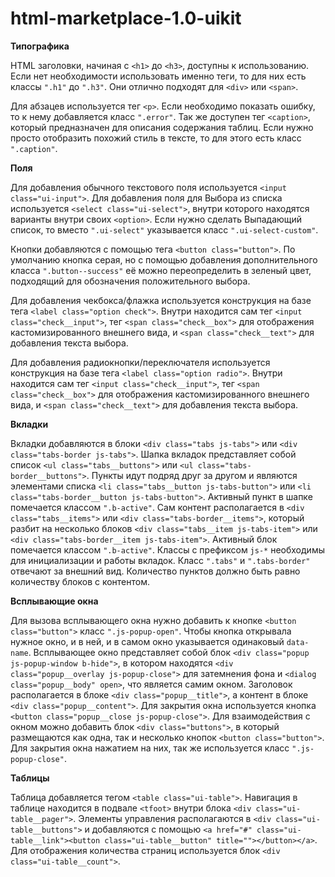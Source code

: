 # html-marketplace-1.0-uikit

**Типографика**

HTML заголовки, начиная с `<h1>` до `<h3>`, доступны к использованию. Если нет необходимости использовать именно
теги, то для них есть классы `".h1"` до `".h3"`. Они отлично подходят для `<div>` или `<span>`.

Для абзацев используется тег `<p>`. Если необходимо показать ошибку, то к нему добавляется класс `".error"`.
Так же доступен тег `<caption>`, который предназначен для описания содержания таблиц. 
Если нужно просто отобразить похожий стиль в тексте,
то для этого есть класс `".caption"`.

**Поля**

Для добавления обычного текстового поля используется `<input class="ui-input">`.
Для добавления поля для Выбора из списка используется `<select class="ui-select">`, внутри которого находятся варианты внутри своих `<option>`. Если нужно
сделать Выпадающий список, то вместо `".ui-select"` указывается класс `".ui-select-custom"`.

Кнопки добавляются с помощью тега `<button class="button">`. По умолчанию кнопка серая, но с помощью добавления дополнительного
класса `".button--success"` её можно переопределить в зеленый цвет, подходящий для обозначения положительного выбора.

Для добавления чекбокса/флажка используется конструкция на базе тега `<label class="option check">`. Внутри находится
сам тег `<input class="check__input">`, тег `<span class="check__box">` для отображения кастомизированного внешнего вида, и
`<span class="check__text">` для добавления текста выбора.

Для добавления радиокнопки/переключателя используется конструкция на базе тега `<label class="option radio">`. Внутри находится
сам тег `<input class="check__input">`, тег `<span class="check__box">` для отображения кастомизированного внешнего вида, и
`<span class="check__text">` для добавления текста выбора.

**Вкладки**

Вкладки добавляются в блоки `<div class="tabs js-tabs">` или `<div class="tabs-border js-tabs">`.
Шапка вкладок представляет собой список `<ul class="tabs__buttons">` или `<ul class="tabs-border__buttons">`.
Пункты идут подряд друг за другом и являются элементами списка `<li class="tabs__button js-tabs-button">` или
`<li class="tabs-border__button js-tabs-button">`. Активный пункт в шапке помечается классом `".b-active"`.
Сам контент располагается в `<div class="tabs__items">` или `<div class="tabs-border__items">`, который разбит на несколько блоков
`<div class="tabs__item js-tabs-item">` или `<div class="tabs-border__item js-tabs-item">`. Активный блок помечается классом `".b-active"`.
Классы с префиксом `js-*` необходимы для инициализации и работы вкладок. Класс `".tabs"` и `".tabs-border"` отвечают за внешний вид. Количество пунктов должно
быть равно количеству блоков с контентом.

**Всплывающие окна**

Для вызова всплывающего окна нужно добавить к кнопке `<button class="button">` класс `".js-popup-open"`. Чтобы кнопка открывала нужное окно, и в ней,
и в самом окно указывается одинаковый `data-name`.
Всплывающее окно представляет собой блок `<div class="popup js-popup-window b-hide">`, в котором находятся `<div class="popup__overlay js-popup-close">`
для затемнения фона и `<dialog class="popup__body" open>`, что является самим окном.
Заголовок располагается в блоке `<div class="popup__title">`, а контент в блоке `<div class="popup__content">`.
Для закрытия окна используется кнопка `<button class="popup__close js-popup-close">`.
Для взаимодействия с окном можно добавить блок `<div class="buttons">`, в который размещаются как одна, так и несколько кнопок `<button class="button">`.
Для закрытия окна нажатием на них, так же используется класс `".js-popup-close"`.

**Таблицы**

Таблица добавляется тегом `<table class="ui-table">`. Навигация в таблице находится в подвале `<tfoot>` внутри блока `<div class="ui-table__pager">`.
Элементы управления располагаются в `<div class="ui-table__buttons">` и добавляются с помощью `<a href="#" class="ui-table__link"><button class="ui-table__button" title=""></button></a>`.
Для отображения количества страниц используется блок `<div class="ui-table__count">`.